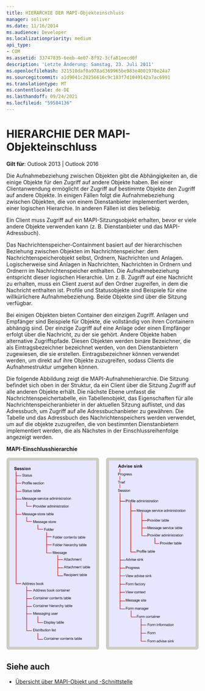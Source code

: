 ```yaml
---
title: HIERARCHIE DER MAPI-Objekteinschluss
manager: soliver
ms.date: 11/16/2014
ms.audience: Developer
ms.localizationpriority: medium
api_type:
- COM
ms.assetid: 33747835-6eeb-4e07-8f92-3cfa81eecd0f
description: 'Letzte Änderung: Samstag, 23. Juli 2011'
ms.openlocfilehash: 321510daf0a978ad369965be983e4001970e24a7
ms.sourcegitcommit: a1d9041c20256616c9c183f7d1049142a7ac6991
ms.translationtype: MT
ms.contentlocale: de-DE
ms.lasthandoff: 09/24/2021
ms.locfileid: "59584136"
---
```

# <a name="mapi-object-containment-hierarchy"></a>HIERARCHIE DER MAPI-Objekteinschluss
  
**Gilt für**: Outlook 2013 | Outlook 2016 
  
Die Aufnahmebeziehung zwischen Objekten gibt die Abhängigkeiten an, die einige Objekte für den Zugriff auf andere Objekte haben. Bei einer Clientanwendung ermöglicht der Zugriff auf bestimmte Objekte den Zugriff auf andere Objekte. In einigen Fällen folgt die Aufnahmebeziehung zwischen Objekten, die von einem Dienstanbieter implementiert werden, einer logischen Hierarchie. In anderen Fällen ist dies beliebig. 
  
Ein Client muss Zugriff auf ein MAPI-Sitzungsobjekt erhalten, bevor er viele andere Objekte verwenden kann (z. B. Dienstanbieter und das MAPI-Adressbuch).
  
Das Nachrichtenspeicher-Containment basiert auf der hierarchischen Beziehung zwischen Objekten im Nachrichtenspeicher: dem Nachrichtenspeicherobjekt selbst, Ordnern, Nachrichten und Anlagen. Logischerweise sind Anlagen in Nachrichten, Nachrichten in Ordnern und Ordnern im Nachrichtenspeicher enthalten. Die Aufnahmebeziehung entspricht dieser logischen Hierarchie. Um z. B. Zugriff auf eine Nachricht zu erhalten, muss ein Client zuerst auf den Ordner zugreifen, in dem die Nachricht enthalten ist. Profile und Statusobjekte sind Beispiele für eine willkürlichere Aufnahmebeziehung. Beide Objekte sind über die Sitzung verfügbar. 
  
Bei einigen Objekten bieten Container den einzigen Zugriff. Anlagen und Empfänger sind Beispiele für Objekte, die vollständig von ihren Containern abhängig sind. Der einzige Zugriff auf eine Anlage oder einen Empfänger erfolgt über die Nachricht, zu der sie gehört. Andere Objekte haben alternative Zugriffspfade. Diesen Objekten werden binäre Bezeichner, die als Eintragsbezeichner bezeichnet werden, von den Dienstanbietern zugewiesen, die sie erstellen. Eintragsbezeichner können verwendet werden, um direkt auf ihre Objekte zuzugreifen, sodass Clients die Aufnahmestruktur umgehen können. 
  
Die folgende Abbildung zeigt die MAPI-Aufnahmehierarchie. Die Sitzung befindet sich oben in der Struktur, da ein Client über die Sitzung Zugriff auf alle anderen Objekte erhält. Die nächste Ebene umfasst die Nachrichtenspeichertabelle, ein Tabellenobjekt, das Eigenschaften für alle Nachrichtenspeicheranbieter in der aktuellen Sitzung auflistet, und das Adressbuch, um Zugriff auf alle Adressbuchanbieter zu gewähren. Die Tabelle und das Adressbuch des Nachrichtenspeichers werden verwendet, um auf die objekte zuzugreifen, die von bestimmten Dienstanbietern implementiert werden, die als Nächstes in der Einschlussreihenfolge angezeigt werden.
  
**MAPI-Einschlusshierarchie**
  
![MAPI-Einschlusshierarchie](media/amapi_41.gif "MAPI-Einschlusshierarchie")
  
## <a name="see-also"></a>Siehe auch

- [Übersicht über MAPI-Objekt und -Schnittstelle](mapi-object-and-interface-overview.md)


